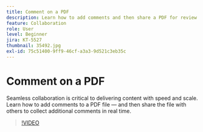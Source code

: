 ```yaml
---
title: Comment on a PDF
description: Learn how to add comments and then share a PDF for review with others
feature: Collaboration
role: User
level: Beginner
jira: KT-5527
thumbnail: 35492.jpg
exl-id: 75c51400-9ff9-46cf-a3a3-9d521c3eb35c
---
```

# Comment on a PDF

Seamless collaboration is critical to delivering content with speed and scale. Learn how to add comments to a PDF file — and then share the file with others to collect additional comments in real time.

>[!VIDEO](https://video.tv.adobe.com/v/35492?quality=12&learn=on&hidetitle=true)
